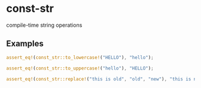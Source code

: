 # const-str

compile-time string operations

## Examples

```rust
assert_eq!(const_str::to_lowercase!("HELLO"), "hello");

assert_eq!(const_str::to_uppercase!("hello"), "HELLO");

assert_eq!(const_str::replace!("this is old", "old", "new"), "this is new");
```
